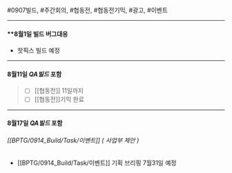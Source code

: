 
#0907빌드, #주간회의, #협동전, #협동전기믹, #광고, #이벤트



**********************************************************

#### **8월1일 빌드 버그대응 

 * 핫픽스 빌드 예정
  
**********************************************************

#### **8월11일 *QA빌드* 포함**
> - [ ] [[협동전]] 11일까지
> - [ ] [[협동전]]기믹 완료



  
**********************************************************

#### **8월17일 *QA빌드* 포함**
  

###### [[BPTG/0914_Build/Task/이벤트]] ( 사업부 제안 )
* [[BPTG/0914_Build/Task/이벤트]] 기획 브리핑 7월31일 예정

